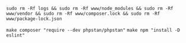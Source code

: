 `sudo rm -Rf logs && sudo rm -Rf www/node_modules && sudo rm -Rf www/vendor && sudo rm -Rf www/composer.lock && sudo rm -Rf www/package-lock.json`

`make composer "require --dev phpstan/phpstan"`
`make npm "install -D eslint"`
